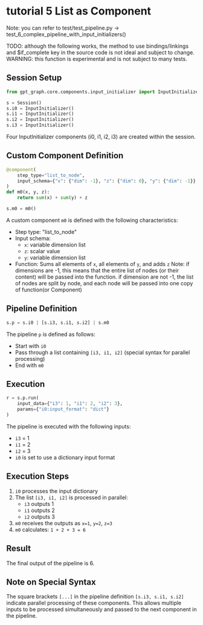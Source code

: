 # tutorial 5 List as Component

Note: you can refer to test/test_pipeline.py -> test_6_complex_pipeline_with_input_initializers()

TODO: although the following works, the method to use bindings/linkings and $if_complete key in the source code is not ideal and subject to change.
WARNING: this function is experimental and is not subject to many tests.

## Session Setup

```python
from gpt_graph.core.components.input_initializer import InputInitializer

s = Session()
s.i0 = InputInitializer()
s.i1 = InputInitializer()
s.i2 = InputInitializer()
s.i3 = InputInitializer()
```

Four InputInitializer components (i0, i1, i2, i3) are created within the session.

## Custom Component Definition

```python
@component(
    step_type="list_to_node",
    input_schema={"x": {"dim": -1}, "z": {"dim": 0}, "y": {"dim": -1}},
)
def m0(x, y, z):
    return sum(x) + sum(y) + z

s.m0 = m0()
```

A custom component `m0` is defined with the following characteristics:
- Step type: "list_to_node"
- Input schema: 
  - `x`: variable dimension list
  - `z`: scalar value
  - `y`: variable dimension list
- Function: Sums all elements of `x`, all elements of `y`, and adds `z`
Note: if dimensions are -1, this means that the entire list of nodes (or their content) will be passed into the function.
if dimension are not -1, the list of nodes are split by node, and each node will be passed into one copy of function(or Component)

## Pipeline Definition

```python
s.p = s.i0 | [s.i3, s.i1, s.i2] | s.m0
```

The pipeline `p` is defined as follows:
- Start with `i0`
- Pass through a list containing `[i3, i1, i2]` (special syntax for parallel processing)
- End with `m0`

## Execution

```python
r = s.p.run(
    input_data={"i3": 1, "i1": 2, "i2": 3},
    params={"i0:input_format": "dict"}
)
```

The pipeline is executed with the following inputs:
- `i3` = 1
- `i1` = 2
- `i2` = 3
- `i0` is set to use a dictionary input format

## Execution Steps

1. `i0` processes the input dictionary
2. The list `[i3, i1, i2]` is processed in parallel:
   - `i3` outputs 1
   - `i1` outputs 2
   - `i2` outputs 3
3. `m0` receives the outputs as `x=1`, `y=2`, `z=3`
4. `m0` calculates: `1 + 2 + 3 = 6`

## Result

The final output of the pipeline is 6.

## Note on Special Syntax

The square brackets `[...]` in the pipeline definition `[s.i3, s.i1, s.i2]` indicate parallel processing of these components. This allows multiple inputs to be processed simultaneously and passed to the next component in the pipeline.



